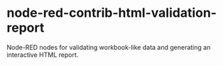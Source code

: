 # node-red-contrib-html-validation-report
Node-RED nodes for validating workbook-like data and generating an interactive HTML report.
